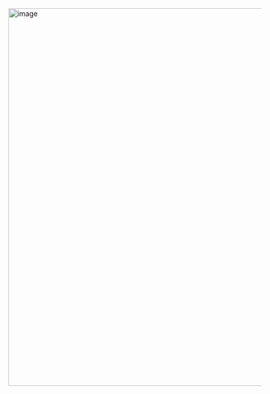 <img width="750" alt="image" src="https://user-images.githubusercontent.com/85753752/152381108-c9050216-9ebf-4996-8a14-ede4a303959e.png">
